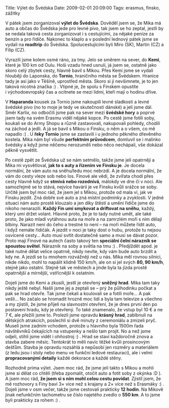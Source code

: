 Title: Výlet do Švédska
Date: 2009-02-01 20:09:00
Tags: erasmus, finsko, zážitky

V pátek jsem zorganizoval **výlet do Švédska**. Dověděl jsem se, že
Mika má auto a občas do Švédska jede pro levné pivo, tak jsem se ho
zeptal, jestli by se nedala taková cesta zorganizovat
i s cestujícími, za nějaké peníze za benzín a pro řidiče. Nakonec
to klaplo a v poslední lednový pátek jsme se vydali na **roadtrip**
do Švédska. Spolucestujícími byli Miro (SK), Martin (CZ) a
Filip (CZ).

Vyrazili jsme kolem osmé ráno, za tmy. Jelo se směrem na sever, do
**Kemi**, které je 100 km od Oulu. Hoši vzadu hned usnuli, já jsem
se, ostatně jako skoro celý zbytek cesty, hlavně bavil s Mikou.
Přes Kemi jsme se vydali hlouběji do Laponska, do **Tornio**,
hraničního města se Švédskem. Hranice tady je asi jako v Těšíně,
uprostřed města. Skoro si jí nevšimnete, je to jen taková nicotná
značka :) . Vtipné je, že spolu s Finskem opustíte
i východoevropský čas a ocitnete se mezi lidmi, kteří mají
o hodinu dříve.

V **Haparanda** kousek za Tornio jsme nakoupili levné sladkosti a
levné švédské pivo (no to moje je tedy ve skutečnosti dánské) a
jeli jsme dál. Směr Karlix, no odbočili jsme pak na sever mezi
**švédské hory** a poprvé jsem tady na svém Erasmu viděl nějaké
kopce. Po cestě jsme fotili soby, koukali se do Army Shopu a různě
zastavovali, nakupovali pohledy, chodili na záchod a jedli. A já se
bavil s Mikou o Finsku, o něm a o všem, co mě napadlo :) .
U **řeky Tornio** jsme se zastavili i u jednoho pěkného dřevěného
kostela. Mika nám byl všude **perfektním průvodcem**, domluvil se
i malinko švédsky a když jsme něčemu nerozuměli nebo něco
nechápali, vše dokázal pěkně vysvětlit.

Po cestě zpět ze Švédska už se nám setmělo, takže jsme jeli
opatrněji a Mika mi vysvětloval,
**jak to s auty a řízením ve Finsku je**. Je docela normální, že
vám auto na sněhu/ledu moc nebrzdí. A je docela normální, že vám do
cesty vleze sob nebo los. Finové ale vědí, že zvířata chodí přes
cesty hlavně když se **stmívá nebo rozednívá**, málokdy ve dne či
v noci. Ale samozřejmě se to stává, nejvíce havárií je ve Finsku
kvůli srážce se soby. Určitě jsem byl moc rád, že jsem jel s Mikou,
protože od mala ví, jak ve Finsku jezdit. Zná dobře své auto a zná
místní podmínky a zvyklosti. V jedné situaci nám auto prostě
klouzalo a jen díky štěstí a umění řidiče jsme do nikoho
nenarazili. **Každý Fin umí smykovat a driftovat na sněhu**, každý,
který umí držet volant. Hlavně proto, že je to tady nutné umět, ale
také proto, že jako mladí vytáhnou auta na moře a na zamrzlém moři
s ním dělají blbiny. Narazit není do čeho a trestné to není – na
moři můžete řídit auto, i když nemáte řidičák. A jezdit v noci je
taky dost o hubu, protože tu nejsou osvícené cesty… Auto musí
svítit dostatečně samo a musí se dávat pozor. Proto mají Finové na
autech často takový ten
**speciální čelní nárazník se spoustou světel**. Nárazník na soby a
světla na tmu :) . Předjíždět apod. je také nutné dělat velice
opatrně, nikdy nevíte, kdy vám bude auto brzdit a kdy ne. A jezdí
se tu mnohem rozvážněji než u nás. Mika měl rovnou silnici, nikde
nikdo, mohl to napálit klidně 150 km/h, ale on si jel svých
**80, 90 km/h**, stejně jako ostatní. Stejně tak ve městech a jinde
byla ta jízda prostě opatrnější a mírnější, vstřícnější
k ostatním.

Dojeli jsme do Kemi a zkusili, jestli je otevřený **sněžný hrad**.
Mika tam taky nikdy ještě nebyl. Našli jsme jej a zeptali se – prý
že půlhodinku počkat a pak se hrad otevře. Tak jsme čekali a
koulovali se a fotili moře… A pak vešli… No začalo se hromadit
hrozně moc lidí a byla tam televize a všechno a my zjistili, že
jsme přijeli na slavnostní otevření, že je dnes první den po
postavení hradu, kdy je otevřený. To také znamenalo, že vstup byl
10 € a ne 7 €, ale přežili jsme to. Prolezli jsme opravdu
**krásný hrad**, zablbnuli na dětských atrakcích, poslechli si dvě
minuty z ceremoniálu a zmizeli pryč. Museli jsme zadním vchodem,
protože u hlavního byla 1500m řada návštěvníků čekajících na
vstupenky a nešlo tam projít. No a než jsme odjeli, stihli jsme
vidět i ohňostroj :) . Hrad se staví každoročně znova a stavba
zabere měsíc. Tentokrát to měli navíc těžké kvůli prosincovým
dešťům. Stavba je opravdu rozsáhlá a nepůsobí jen rozměry a
materiálem (z ledu jsou i stoly nebo menu ve funkční ledové
restauraci), ale i velmi **propracovanými detaily** každé dekorace
a každé stěny.

Rozhodně prima výlet. Jsem moc rád, že jsme jeli takto s Mikou a
mohli jsme si dělat co chtěli (třeba zpomalit, otočit auto a fotit
soby z okýnka :D ). A jsem moc rád,
**že jsem si s ním mohl celou cestu povídat**. Zjistil jsem, že mě
rozhovory s Finy baví 3× více než s krajany a 2× více než
s Erasmáky :) . Dojeli jsme v osm večer, takže jsme cestovali
prakticky **12 hodin**. Na Mikově jinak nefunkčním tachometru se
číslo najetého zvedlo o **550 km**. A to jsme byli prakticky za
rohem :) .